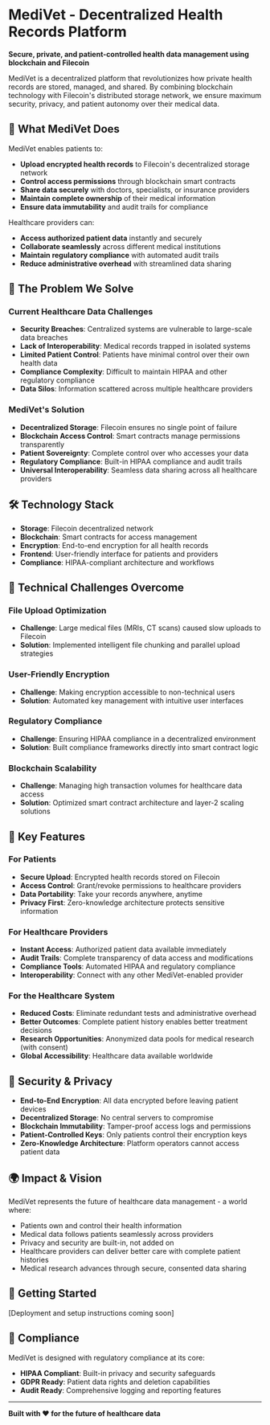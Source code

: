 # MediVet - Decentralized Health Records Platform

**Secure, private, and patient-controlled health data management using blockchain and Filecoin**

MediVet is a decentralized platform that revolutionizes how private health records are stored, managed, and shared. By combining blockchain technology with Filecoin's distributed storage network, we ensure maximum security, privacy, and patient autonomy over their medical data.

## 🏥 What MediVet Does

MediVet enables patients to:
- **Upload encrypted health records** to Filecoin's decentralized storage network
- **Control access permissions** through blockchain smart contracts
- **Share data securely** with doctors, specialists, or insurance providers
- **Maintain complete ownership** of their medical information
- **Ensure data immutability** and audit trails for compliance

Healthcare providers can:
- **Access authorized patient data** instantly and securely
- **Collaborate seamlessly** across different medical institutions
- **Maintain regulatory compliance** with automated audit trails
- **Reduce administrative overhead** with streamlined data sharing

## 🚨 The Problem We Solve

### Current Healthcare Data Challenges
- **Security Breaches**: Centralized systems are vulnerable to large-scale data breaches
- **Lack of Interoperability**: Medical records trapped in isolated systems
- **Limited Patient Control**: Patients have minimal control over their own health data
- **Compliance Complexity**: Difficult to maintain HIPAA and other regulatory compliance
- **Data Silos**: Information scattered across multiple healthcare providers

### MediVet's Solution
- **Decentralized Storage**: Filecoin ensures no single point of failure
- **Blockchain Access Control**: Smart contracts manage permissions transparently
- **Patient Sovereignty**: Complete control over who accesses your data
- **Regulatory Compliance**: Built-in HIPAA compliance and audit trails
- **Universal Interoperability**: Seamless data sharing across all healthcare providers

## 🛠 Technology Stack

- **Storage**: Filecoin decentralized network
- **Blockchain**: Smart contracts for access management
- **Encryption**: End-to-end encryption for all health records
- **Frontend**: User-friendly interface for patients and providers
- **Compliance**: HIPAA-compliant architecture and workflows

## 🔧 Technical Challenges Overcome

### File Upload Optimization
- **Challenge**: Large medical files (MRIs, CT scans) caused slow uploads to Filecoin
- **Solution**: Implemented intelligent file chunking and parallel upload strategies

### User-Friendly Encryption
- **Challenge**: Making encryption accessible to non-technical users
- **Solution**: Automated key management with intuitive user interfaces

### Regulatory Compliance
- **Challenge**: Ensuring HIPAA compliance in a decentralized environment
- **Solution**: Built compliance frameworks directly into smart contract logic

### Blockchain Scalability
- **Challenge**: Managing high transaction volumes for healthcare data access
- **Solution**: Optimized smart contract architecture and layer-2 scaling solutions

## 🚀 Key Features

### For Patients
- **Secure Upload**: Encrypted health records stored on Filecoin
- **Access Control**: Grant/revoke permissions to healthcare providers
- **Data Portability**: Take your records anywhere, anytime
- **Privacy First**: Zero-knowledge architecture protects sensitive information

### For Healthcare Providers
- **Instant Access**: Authorized patient data available immediately
- **Audit Trails**: Complete transparency of data access and modifications
- **Compliance Tools**: Automated HIPAA and regulatory compliance
- **Interoperability**: Connect with any other MediVet-enabled provider

### For the Healthcare System
- **Reduced Costs**: Eliminate redundant tests and administrative overhead
- **Better Outcomes**: Complete patient history enables better treatment decisions
- **Research Opportunities**: Anonymized data pools for medical research (with consent)
- **Global Accessibility**: Healthcare data available worldwide

## 🔐 Security & Privacy

- **End-to-End Encryption**: All data encrypted before leaving patient devices
- **Decentralized Storage**: No central servers to compromise
- **Blockchain Immutability**: Tamper-proof access logs and permissions
- **Patient-Controlled Keys**: Only patients control their encryption keys
- **Zero-Knowledge Architecture**: Platform operators cannot access patient data

## 🌍 Impact & Vision

MediVet represents the future of healthcare data management - a world where:
- Patients own and control their health information
- Medical data follows patients seamlessly across providers
- Privacy and security are built-in, not added on
- Healthcare providers can deliver better care with complete patient histories
- Medical research advances through secure, consented data sharing

## 🚀 Getting Started

[Deployment and setup instructions coming soon]

## 📄 Compliance

MediVet is designed with regulatory compliance at its core:
- **HIPAA Compliant**: Built-in privacy and security safeguards
- **GDPR Ready**: Patient data rights and deletion capabilities
- **Audit Ready**: Comprehensive logging and reporting features

---

**Built with ❤️ for the future of healthcare data**
